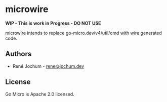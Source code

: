 # microwire

**WIP - This is work in Progress - DO NOT USE**

microwire intends to replace go-micro.dev/v4/util/cmd with wire generated code.

## Authors

- René Jochum - rene@jochum.dev

## License

Go Micro is Apache 2.0 licensed.